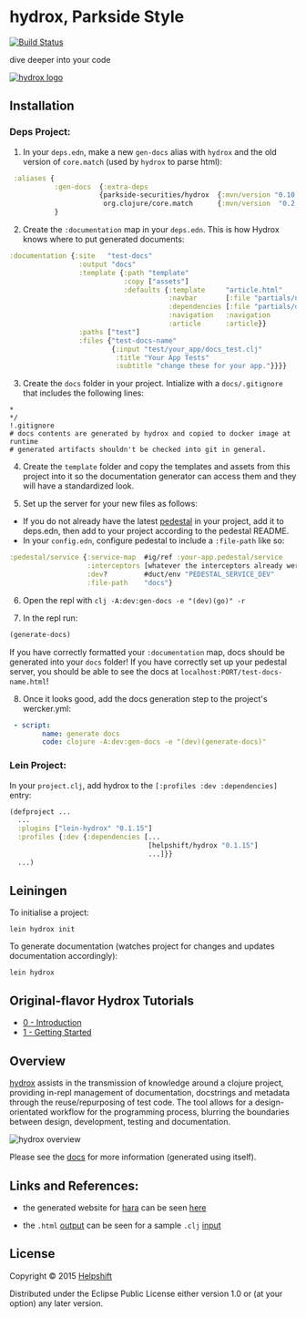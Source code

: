 # hydrox, Parkside Style

[![Build Status](https://travis-ci.com/parkside-securities/hydrox.svg?branch=master)](https://travis-ci.org/helpshift/hydrox)

dive deeper into your code

[![hydrox logo](https://raw.githubusercontent.com/helpshift/hydrox/master/template/assets/img/big.png)](http://helpshift.github.io/hydrox)

## Installation

### Deps Project:
1. In your `deps.edn`, make a new `gen-docs` alias with `hydrox` and the old version of `core.match` (used by `hydrox` to parse html):
```clojure
 :aliases {
           :gen-docs  {:extra-deps
                      {parkside-securities/hydrox  {:mvn/version "0.10.5"}
                       org.clojure/core.match      {:mvn/version  "0.2.2"}}
           }
```
2. Create the `:documentation` map in your `deps.edn`. This is how Hydrox knows where to put generated documents:
```clojure
:documentation {:site   "test-docs"
                 :output "docs"
                 :template {:path "template"
                            :copy ["assets"]
                            :defaults {:template     "article.html"
                                       :navbar       [:file "partials/navbar.html"]
                                       :dependencies [:file "partials/deps-web.html"]
                                       :navigation   :navigation
                                       :article      :article}}
                 :paths ["test"]
                 :files {"test-docs-name"
                         {:input "test/your_app/docs_test.clj"
                          :title "Your App Tests"
                          :subtitle "change these for your app."}}}}

```
3. Create the `docs` folder in your project. Intialize with a `docs/.gitignore` that includes the following lines:
```
*
*/
!.gitignore
# docs contents are generated by hydrox and copied to docker image at runtime 
# generated artifacts shouldn't be checked into git in general.
```

4. Create the `template` folder and copy the templates and assets from this project into it so the documentation generator can access them and they will have a standardized look.

5. Set up the server for your new files as follows:
- If you do not already have the latest [pedestal](https://github.com/parkside-securities/pedestal) in your project, add it to deps.edn,
  then add to your project according to the pedestal README.
- In your `config.edn`, configure pedestal to include a `:file-path` like so:
```clojure
:pedestal/service {:service-map  #ig/ref :your-app.pedestal/service
                   :interceptors [whatever the interceptors already were if you've got 'em']
                   :dev?         #duct/env "PEDESTAL_SERVICE_DEV"
                   :file-path    "docs"}
```

6. Open the repl with `clj -A:dev:gen-docs -e "(dev)(go)" -r`

7. In the repl run:
```clojure
(generate-docs)
```
If you have correctly formatted your `:documentation` map, docs should be generated into your `docs` folder!
If you have correctly set up your pedestal server, you should be able to see the docs at `localhost:PORT/test-docs-name.html`!

8. Once it looks good, add the docs generation step to the project's wercker.yml:
```yaml
 - script:
        name: generate docs
        code: clojure -A:dev:gen-docs -e "(dev)(generate-docs)"
```


### Lein Project:
In your `project.clj`, add hydrox to the `[:profiles :dev :dependencies]` entry:  

```clojure
(defproject ...
  ...
  :plugins ["lein-hydrox" "0.1.15"]
  :profiles {:dev {:dependencies [...
                                  [helpshift/hydrox "0.1.15"]
                                  ...]}}
  ...)
```

## Leiningen

To initialise a project:

```shell
lein hydrox init
```

To generate documentation (watches project for changes and updates documentation accordingly):

```shell
lein hydrox
```

## Original-flavor Hydrox Tutorials

- [0 - Introduction](https://youtu.be/3MIaucjfJcE)
- [1 - Getting Started](https://youtu.be/p93LmHOzy6Q)

## Overview 

[hydrox](https://www.github.com/helpshift/hydrox) assists in the transmission of knowledge around a clojure project, providing in-repl management of documentation, docstrings and metadata through the reuse/repurposing of test code. The tool allows for a design-orientated workflow for the programming process, blurring the boundaries between design, development, testing and documentation.

![hydrox overview](https://raw.githubusercontent.com/helpshift/hydrox/master/template/assets/img/hydrox-overview.png)

Please see the [docs](http://helpshift.github.io/hydrox) for more information (generated using itself).

## Links and References:

- the generated website for [hara](https://www.github.com/zcaudate/hara) can be seen [here](http://docs.caudate.me/hara)

- the `.html` [output](http://helpshift.github.io/hydrox/sample-document.html) can be seen for a sample `.clj` [input](https://github.com/helpshift/hydrox/blob/master/test/documentation/sample_document.clj)

## License

Copyright © 2015 [Helpshift](https://www.helpshift.com/)

Distributed under the Eclipse Public License either version 1.0 or (at
your option) any later version.
